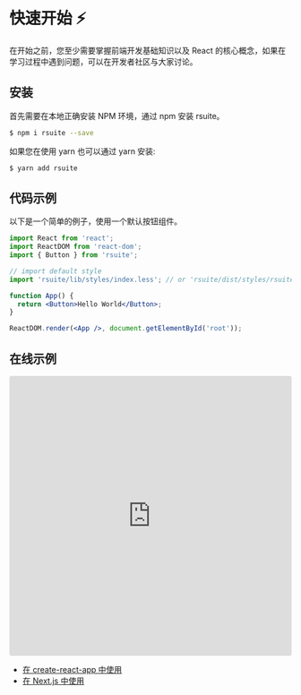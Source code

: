 # 快速开始 ⚡️

在开始之前，您至少需要掌握前端开发基础知识以及 React 的核心概念，如果在学习过程中遇到问题，可以在开发者社区与大家讨论。

## 安装

首先需要在本地正确安装 NPM 环境，通过 npm 安装 rsuite。

```bash
$ npm i rsuite --save
```

如果您在使用 yarn 也可以通过 yarn 安装:

```bash
$ yarn add rsuite
```

## 代码示例

以下是一个简单的例子，使用一个默认按钮组件。

```jsx
import React from 'react';
import ReactDOM from 'react-dom';
import { Button } from 'rsuite';

// import default style
import 'rsuite/lib/styles/index.less'; // or 'rsuite/dist/styles/rsuite.css'

function App() {
  return <Button>Hello World</Button>;
}

ReactDOM.render(<App />, document.getElementById('root'));
```

## 在线示例

<iframe src="https://codesandbox.io/embed/k9v972q3lr" style="width:100%; height:500px; border:0; border-radius: 4px; overflow:hidden;" sandbox="allow-modals allow-forms allow-popups allow-scripts allow-same-origin"></iframe>

- [在 create-react-app 中使用](use-with-create-react-app)
- [在 Next.js 中使用](use-next-app)
